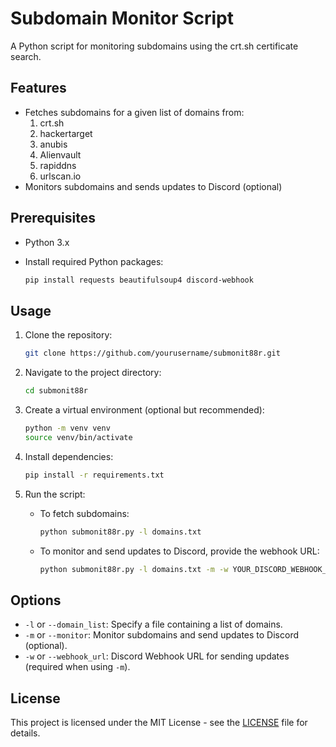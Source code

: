 # Subdomain Monitor Script

A Python script for monitoring subdomains using the crt.sh certificate search.

## Features

- Fetches subdomains for a given list of domains from:
    1. crt.sh
    2. hackertarget
    3. anubis
    4. Alienvault
    5. rapiddns
    6. urlscan.io
- Monitors subdomains and sends updates to Discord (optional)

## Prerequisites

- Python 3.x
- Install required Python packages:

  ```bash
  pip install requests beautifulsoup4 discord-webhook
  ```

## Usage

1. Clone the repository:

   ```bash
   git clone https://github.com/yourusername/submonit88r.git
   ```

2. Navigate to the project directory:

   ```bash
   cd submonit88r
   ```

3. Create a virtual environment (optional but recommended):

   ```bash
   python -m venv venv
   source venv/bin/activate
   ```

4. Install dependencies:

   ```bash
   pip install -r requirements.txt
   ```

5. Run the script:

   - To fetch subdomains:

     ```bash
     python submonit88r.py -l domains.txt
     ```

   - To monitor and send updates to Discord, provide the webhook URL:

     ```bash
     python submonit88r.py -l domains.txt -m -w YOUR_DISCORD_WEBHOOK_URL
     ```

## Options

- `-l` or `--domain_list`: Specify a file containing a list of domains.
- `-m` or `--monitor`: Monitor subdomains and send updates to Discord (optional).
- `-w` or `--webhook_url`: Discord Webhook URL for sending updates (required when using `-m`).

## License

This project is licensed under the MIT License - see the [LICENSE](LICENSE) file for details.
